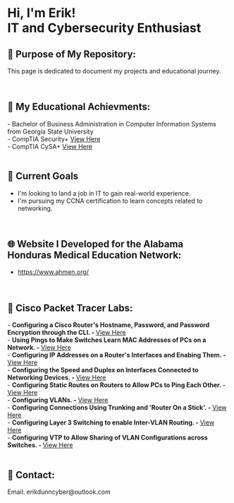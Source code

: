 <h1>Hi, I'm Erik! <br/> IT and Cybersecurity Enthusiast</h1>


<h2>📄 Purpose of My Repository:</h2>

This page is dedicated to document my projects and educational journey.  

<br/>
<h2>📜 My Educational Achievments:</h2>
- Bachelor of Business Administration in Computer Information Systems from Georgia State University
<br/>- CompTIA Security+ <a href="https://github.com/erikdunncyber/erikdunncyber/blob/5cb224df78f43767d94bb92af9cfcc427d14930d/CompTIA%20Security%2B%20ce%20certificate.pdf">View Here</a> 
<br/>- CompTIA CySA+ <a href="https://github.com/erikdunncyber/erikdunncyber/blob/5cb224df78f43767d94bb92af9cfcc427d14930d/CompTIA%20CySA%2B%20ce%20certificate.pdf">View Here</a> 
<br/>
<br/>

<h2>🔭 Current Goals</h2>

- I'm looking to land a job in IT to gain real-world experience. 
- I'm pursuing my CCNA certification to learn concepts related to networking.

<br/>
<h2>🌐 Website I Developed for the Alabama Honduras Medical Education Network:</h2>

- https://www.ahmen.org/

<br/>
<h2>🛜 Cisco Packet Tracer Labs:</h2>
- <b> Configuring a Cisco Router's Hostname, Password, and Password Encryption through the CLI. - </b> <a href="https://github.com/erikdunncyber/Configuring-a-Cisco-router-s-Hostname-Password-and-Password-Encryption-through-the-CLI.git">View Here</a>
<br/>- <b> Using Pings to Make Switches Learn MAC Addresses of PCs on a Network. - </b> <a href="https://github.com/erikdunncyber/Lab-Using-pings-to-make-switches-learn-MAC-addresses-of-PCs-on-a-Network.git">View Here</a>
<br/>- <b> Configuring IP Addresses on a Router's Interfaces and Enabing Them. - </b> <a href="https://github.com/erikdunncyber/Lab-Configuring-IP-addresses-on-a-routers-interfaces-and-enabing-them.git">View Here</a>
<br/>- <b> Configuring the Speed and Duplex on Interfaces Connected to Networking Devices. - </b> <a href="https://github.com/erikdunncyber/Lab-Configuring-the-Speed-and-Duplex-on-Interfaces-Connected-to-Networking-Devices.git">View Here</a>
<br/>- <b> Configuring Static Routes on Routers to Allow PCs to Ping Each Other. - </b> <a href="https://github.com/erikdunncyber/Lab-Configuring-Static-Routes-on-Routers-to-Allow-PCs-to-Ping-Each-Other.git">View Here</a>
<br/>- <b> Configuring VLANs. - </b> <a href="https://github.com/erikdunncyber/Lab-Configuring-VLANs.git">View Here</a>
<br/>- <b> Configuring Connections Using Trunking and 'Router On a Stick'. - </b> <a href="https://github.com/erikdunncyber/Lab-Configuring-Connections-Using-Trunking-and-Router-On-a-Stick.git">View Here</a>
<br/>- <b> Configuring Layer 3 Switching to enable Inter-VLAN Routing. - </b> <a href="https://github.com/erikdunncyber/Lab-Configuring-Layer-3-Switching-to-enable-Inter-VLAN-Routing.git">View Here</a>
<br/>- <b> Configuring VTP to Allow Sharing of VLAN Configurations across Switches. - </b> <a href="https://github.com/erikdunncyber/Lab-Configuring-VTP-to-Allow-Sharing-of-VLAN-Configurations-across-Switches.git">View Here</a>

<br/>
<br/>
<h2>🤳 Contact:</h2>
Email: erikdunncyber@outlook.com
